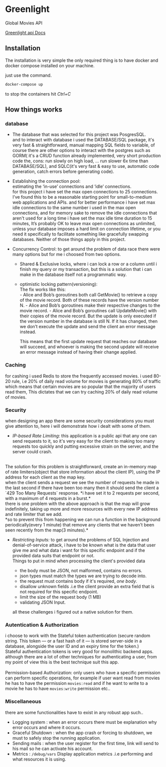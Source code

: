 # Greenlight

Global Movies API

[Greenlight api Docs](https://app.swaggerhub.com/apis-docs/islamghany1/greenlight/1.0.0)

## Installation

The installation is very simple the only required thing is to have docker and docker compose installed on your machine.

just use the command.

```bash
docker-compose up
```

to stop the containers hit _Ctrl+C_

## How things works

### database

- The database that was selected for this project was PosgresSQL. <br/>
  and to interact with database i used the DATABASE/SQL package, it's very fast & straightforward, manual mapping SQL fields to variable, of course there are other options to interact with the postgres such as GORM( it's a CRUD function already implemented, very short production code the, cons: run slowly on high load, ... run slower 6x time than DATABASE/SQL), and SQLC(it's very fast & easy to use, automatic code generation, catch errors before generating code).

- Establishing the connection pool:<br/>
  estimating the ‘in-use’ connections and ‘idle’ connections.<br/>
  for this project i have set the max open connections to 25 connections. I’ve found this to be a reasonable starting point for small-to-medium web applications and APIs.
  and for better performance i have set max idle connections to the same number i used in the max open connections, and for memory sake to remove the idle connections that aren't used for a long time i have set the max idle time duration to 15 minutes, It’s probably OK to leave max open connections as unlimited, unless your database imposes a hard limit on connection lifetime, or you need it specifically to facilitate something like gracefully swapping databases. Neither of those things apply in this project.

- Concurrency Control:
  to get around the problem of data race there were many options but for me i choosed from two options.<br/>
  - Shared & Exclusive locks, where i can lock a row or a column until i finish my query or my transaction, but this is a solution that i can make in the database itself not a programmatic way.
  - optimistic locking pattern(versioning):<br/>
    The fix works like this:<br/> - Alice and Bob’s goroutines both call GetMovie() to retrieve a copy of the movie record. Both of these records have the version number N. - Alice and Bob’s goroutines make their respective changes to the movie record. - Alice and Bob’s goroutines call UpdateMovie() with their copies of the movie record. But the update is only executed if the version number in the database is still N. If it has changed, then we don’t execute the update and send the client an error message instead.

    This means that the first update request that reaches our database will succeed, and whoever is making the second update will receive an error message instead of having their change applied.
    
### Caching
for cashing i used Redis to store the frequently accessed movies.
i used 80-20 rule, i.e 20% of daily read volume for movies is generating 80% of traffic which means that certain movies are so popular that the majority of users read them, This dictates that we can try caching 20% of daily read volume of movies.

### Security
when designing an app there are some security considerations you must give attention to, here i will demonstrate how i dealt with some of them.

- *IP-based Rate Limiting*: this application is a public api that any one can send requests to it, so it's very easy for the client to making too many requests too quickly and putting excessive strain on the server, and the server could crash.<br/>
<br/>
The solution for this problem is straightforward, create an in-memory map of rate limiters(object that store information about the client IP), using the IP address for each client as the map key.<br/>
when the client sends a request we see the number of requests he made in the last second if there have been too many then it should send the client a `429 Too Many Requests` response.
    *i have set it to 2 requests per second, with a maximum of 4 requests in a burst.*
    <br/>
    there is one problem with the above approach is that the map will grow indefinitely, taking up more and more resources with every new IP address and rate limiter that we add.<br />
    *so to prevent this from happening we can run a function in the background periodically(every 1 minute) that remove  any clients that we haven’t been seen recently from the map(3 minutes).*
    
- *Restricting Inputs:* to get around the problems of SQL Injection and denial-of-service attack, i have to be known what is the data that user give me and what data i want for this specific endpoint and if the provided data suits that endpoint or not.<br />
Things to put in mind when processing the client's provided data
	- the body must be JSON, not malformed, contains no errors.
	- json types must match the types we are trying to decode into.
	- the request must contains body if it's required, *one body*.
	- disallow unknown fields .i.e the client provide an extra field that is not required for this specific endpoint.
	- limit the size of the request body (1 MB)
	- validating JSON Input.
    
   all these challenges i figured out a native solution for them.
   
 ### Autentication & Authorization
  i choose to work with the Stateful token authentication (secure random string. This token — or a fast hash of it — is stored server-side in a database, alongside the user ID and an expiry time for the token.)<br/>
  Stateful authentication tokens is very good for monolithic backend apps.<br />
  although there are a lot of other techniques for authenticating a user, from my point of view this is the best technique suit this app.
   <br /><br />
    Permission-based Authorization: only users who have a specific permission can perform specific operations, for example if user want read from movies he has to have the permission `movies:read` and if he want to write to a movie he has to have `movies:write` permission etc..
    
###  Miscellaneous
there are some functionalities have to exist in any robust app such..<br/>
- Logging system : when an error occurs there must be explanation why error occurs and where it occurs.
- Graceful Shutdown : when the app crash or forcing to shutdown, we must to safely stop the running application.
- Sending mails : when the user register for the first time, link will send to his mail so he can activate his account.
- Metrics : `/debug/vars` Display application metrics .i.e
 performing and what resources it is using.
    
    
    
    
    
    
    
    
